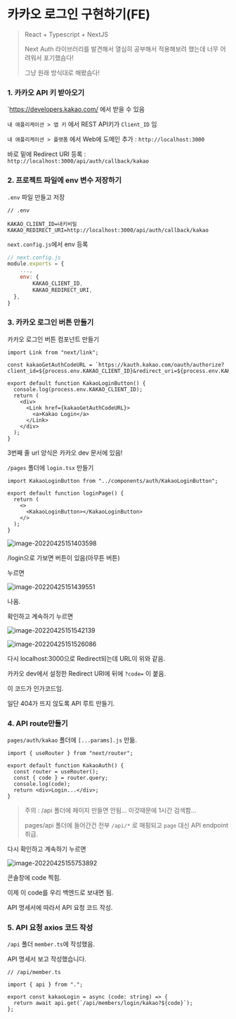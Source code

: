 # 카카오 로그인 구현하기(FE)

> React + Typescript + NextJS
>
> Next Auth 라이브러리를 발견해서 열심히 공부해서 적용해보려 했는데 너무 어려워서 포기했슴다!
>
> 그냥 원래 방식대로 해봤슴다!

### 1. 카카오 API 키 받아오기

`https://developers.kakao.com/ 에서 받을 수 있음

`내 애플리케이션 > 앱 키` 에서 REST API키가 `Client_ID` 임

`내 애플리케이션 > 플랫폼` 에서 Web에 도메인 추가 : `http://localhost:3000`

바로 밑에 Redirect URI 등록 : `http://localhost:3000/api/auth/callback/kakao`



### 2. 프로젝트 파일에 env 변수 저장하기

`.env` 파일 만들고 저장

```
// .env

KAKAO_CLIENT_ID=내키비밀
KAKAO_REDIRECT_URI=http://localhost:3000/api/auth/callback/kakao
```



`next.config.js`에서 env 등록

```javascript
// next.config.js
module.exports = {
    ...,
    env: {
        KAKAO_CLIENT_ID,
        KAKAO_REDIRECT_URI,
  },
}
```



### 3. 카카오 로그인 버튼 만들기

카카오 로그인 버튼 컴포넌트 만들기

```react
import Link from "next/link";

const kakaoGetAuthCodeURL = `https://kauth.kakao.com/oauth/authorize?client_id=${process.env.KAKAO_CLIENT_ID}&redirect_uri=${process.env.KAKAO_REDIRECT_URI}&response_type=code`;

export default function KakaoLoginButton() {
  console.log(process.env.KAKAO_CLIENT_ID);
  return (
    <div>
      <Link href={kakaoGetAuthCodeURL}>
        <a>Kakao Login</a>
      </Link>
    </div>
  );
}
```

3번째 줄 url 양식은 카카오 dev 문서에 있음!



`/pages` 폴더에 `login.tsx` 만들기

```react
import KakaoLoginButton from "../components/auth/KakaoLoginButton";

export default function loginPage() {
  return (
    <>
      <KakaoLoginButton></KakaoLoginButton>
    </>
  );
}
```

![image-20220425151403598](../AppData/Roaming/Typora/typora-user-images/image-20220425151403598.png)

/login으로 가보면 버튼이 있음(아무튼 버튼)

누르면

 ![image-20220425151439551](../AppData/Roaming/Typora/typora-user-images/image-20220425151439551.png)

나옴.

확인하고 계속하기 누르면

![image-20220425151542139](../AppData/Roaming/Typora/typora-user-images/image-20220425151542139.png)

![image-20220425151526086](../AppData/Roaming/Typora/typora-user-images/image-20220425151526086.png)

다시 localhost:3000으로 Redirect되는데 URL이 위와 같음.

카카오 dev에서 설정한 Redirect URI에 뒤에 `?code=` 이 붙음.

이 코드가 인가코드임.

일단 404가 뜨지 않도록 API 루트 만들기.

### 4. API route만들기

`pages/auth/kakao` 폴더에 `[...params].js` 만듦.

```react
import { useRouter } from "next/router";

export default function KakaoAuth() {
  const router = useRouter();
  const { code } = router.query;
  console.log(code);
  return <div>Login...</div>;
}
```

> 주의 : /api 폴더에 페이지 만들면 안됨... 이것때문에 1시간 검색함...
>
> pages/api 폴더에 들어간건 전부 `/api/*` 로 매핑되고 `page` 대신 API endpoint 취급.

다시 확인하고 계속하기 누르면

![image-20220425155753892](../AppData/Roaming/Typora/typora-user-images/image-20220425155753892.png)

콘솔창에 code 찍힘.



이제 이 code를 우리 백엔드로 보내면 됨.

API 명세서에 따라서 API 요청 코드 작성.

### 5. API 요청 axios 코드 작성

`/api` 폴더 `member.ts`에 작성했음.

API 명세서 보고 작성했습니다.

```react
// /api/member.ts

import { api } from ".";

export const kakaoLogin = async (code: string) => {
  return await api.get(`/api/members/login/kakao?${code}`);
};

```

